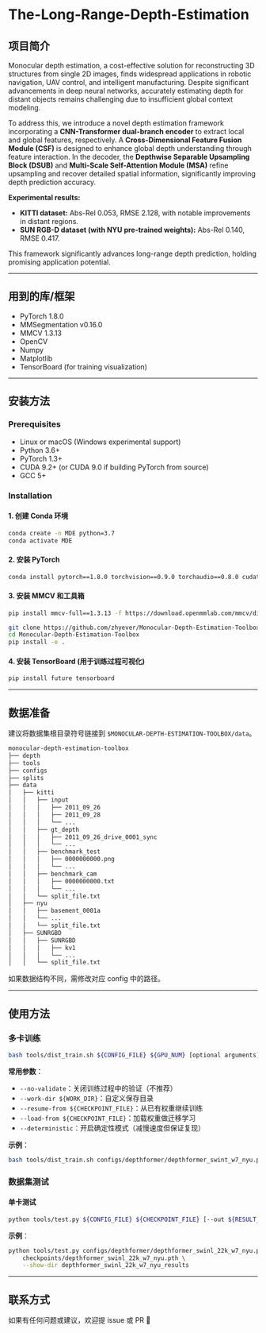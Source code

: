 # The-Long-Range-Depth-Estimation

## 项目简介

Monocular depth estimation, a cost-effective solution for reconstructing 3D structures from single 2D images, finds widespread applications in robotic navigation, UAV control, and intelligent manufacturing. Despite significant advancements in deep neural networks, accurately estimating depth for distant objects remains challenging due to insufficient global context modeling.

To address this, we introduce a novel depth estimation framework incorporating a **CNN-Transformer dual-branch encoder** to extract local and global features, respectively. A **Cross-Dimensional Feature Fusion Module (CSF)** is designed to enhance global depth understanding through feature interaction. In the decoder, the **Depthwise Separable Upsampling Block (DSUB)** and **Multi-Scale Self-Attention Module (MSA)** refine upsampling and recover detailed spatial information, significantly improving depth prediction accuracy.

**Experimental results:**

* **KITTI dataset:** Abs-Rel 0.053, RMSE 2.128, with notable improvements in distant regions.
* **SUN RGB-D dataset (with NYU pre-trained weights):** Abs-Rel 0.140, RMSE 0.417.

This framework significantly advances long-range depth prediction, holding promising application potential.

---

## 用到的库/框架

* PyTorch 1.8.0
* MMSegmentation v0.16.0
* MMCV 1.3.13
* OpenCV
* Numpy
* Matplotlib
* TensorBoard (for training visualization)

---

## 安装方法

### Prerequisites

* Linux or macOS (Windows experimental support)
* Python 3.6+
* PyTorch 1.3+
* CUDA 9.2+ (or CUDA 9.0 if building PyTorch from source)
* GCC 5+

### Installation

#### 1. 创建 Conda 环境

```bash
conda create -n MDE python=3.7
conda activate MDE
```

#### 2. 安装 PyTorch

```bash
conda install pytorch==1.8.0 torchvision==0.9.0 torchaudio==0.8.0 cudatoolkit=11.1 -c pytorch -c conda-forge
```

#### 3. 安装 MMCV 和工具箱

```bash
pip install mmcv-full==1.3.13 -f https://download.openmmlab.com/mmcv/dist/cu111/torch1.8.0/index.html

git clone https://github.com/zhyever/Monocular-Depth-Estimation-Toolbox.git
cd Monocular-Depth-Estimation-Toolbox
pip install -e .
```

#### 4. 安装 TensorBoard (用于训练过程可视化)

```bash
pip install future tensorboard
```

---

## 数据准备

建议将数据集根目录符号链接到 `$MONOCULAR-DEPTH-ESTIMATION-TOOLBOX/data`。

```bash
monocular-depth-estimation-toolbox
├── depth
├── tools
├── configs
├── splits
├── data
│   ├── kitti
│   │   ├── input
│   │   │   ├── 2011_09_26
│   │   │   ├── 2011_09_28
│   │   │   └── ...
│   │   ├── gt_depth
│   │   │   ├── 2011_09_26_drive_0001_sync
│   │   │   └── ...
│   │   ├── benchmark_test
│   │   │   ├── 0000000000.png
│   │   │   └── ...
│   │   ├── benchmark_cam
│   │   │   ├── 0000000000.txt
│   │   │   └── ...
│   │   └── split_file.txt
│   ├── nyu
│   │   ├── basement_0001a
│   │   └── ...
│   │   └── split_file.txt
│   ├── SUNRGBD
│   │   ├── SUNRGBD
│   │   │   ├── kv1
│   │   │   └── ...
│   │   └── split_file.txt
```

如果数据结构不同，需修改对应 config 中的路径。

---

## 使用方法

### 多卡训练

```bash
bash tools/dist_train.sh ${CONFIG_FILE} ${GPU_NUM} [optional arguments]
```

**常用参数**：

* `--no-validate`：关闭训练过程中的验证（不推荐）
* `--work-dir ${WORK_DIR}`：自定义保存目录
* `--resume-from ${CHECKPOINT_FILE}`：从已有权重继续训练
* `--load-from ${CHECKPOINT_FILE}`：加载权重做迁移学习
* `--deterministic`：开启确定性模式（减慢速度但保证复现）

**示例**：

```bash
bash tools/dist_train.sh configs/depthformer/depthformer_swint_w7_nyu.py 2 --work-dir work_dirs/saves/depthformer/depthformer_swint_w7_nyu
```

### 数据集测试

#### 单卡测试

```bash
python tools/test.py ${CONFIG_FILE} ${CHECKPOINT_FILE} [--out ${RESULT_FILE}] [--eval ${EVAL_METRICS}] [--show]
```

**示例**：

```bash
python tools/test.py configs/depthformer/depthformer_swinl_22k_w7_nyu.py \
    checkpoints/depthformer_swinl_22k_w7_nyu.pth \
    --show-dir depthformer_swinl_22k_w7_nyu_results
```

---

## 联系方式

如果有任何问题或建议，欢迎提 issue 或 PR 🙌
